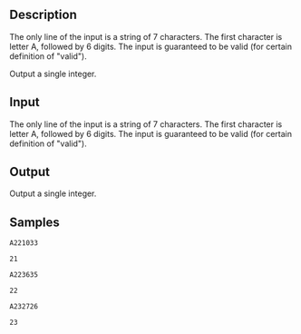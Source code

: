 ## Description

<div></div><div class="input-specification"><p>The only line of the input is a string of 7 characters. The first character is letter A, followed by 6 digits. The input is guaranteed to be valid (for certain definition of "valid").</p></div><div class="output-specification"><p>Output a single integer.</p></div>

## Input

<p>The only line of the input is a string of 7 characters. The first character is letter A, followed by 6 digits. The input is guaranteed to be valid (for certain definition of "valid").</p>

## Output

<p>Output a single integer.</p>

## Samples

```input1
A221033

```

```output1
21

```






```input2
A223635

```

```output2
22

```






```input3
A232726

```

```output3
23

```



